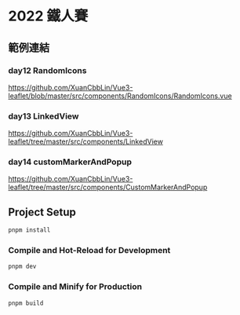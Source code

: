 # 2022 鐵人賽

## 範例連結

### day12 RandomIcons

https://github.com/XuanCbbLin/Vue3-leaflet/blob/master/src/components/RandomIcons/RandomIcons.vue

### day13 LinkedView

https://github.com/XuanCbbLin/Vue3-leaflet/tree/master/src/components/LinkedView

### day14 customMarkerAndPopup

https://github.com/XuanCbbLin/Vue3-leaflet/tree/master/src/components/CustomMarkerAndPopup

## Project Setup

```sh
pnpm install
```

### Compile and Hot-Reload for Development

```sh
pnpm dev
```

### Compile and Minify for Production

```sh
pnpm build
```
